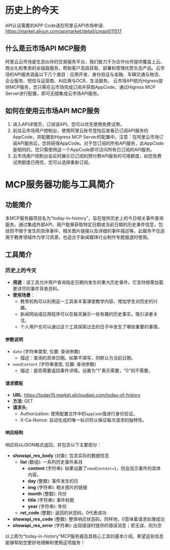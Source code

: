 # 历史上的今天

API认证需要的APP Code请在阿里云API市场申请: https://market.aliyun.com/apimarket/detail/cmapi011517

## 什么是云市场API MCP服务

阿里云云市场是生态伙伴的交易服务平台，我们致力于为合作伙伴提供覆盖上云、商业化和售卖的全链路服务，帮助客户高效获取、部署和管理优质生态产品。云市场的API服务涵盖以下几个类目：应用开发、身份验证与金融、车辆交通与物流、企业服务、短信与运营商、AI应用与OCR、生活服务。
云市场API依托Higress提供MCP服务，您只需在云市场完成订阅并获取AppCode，通过Higress MCP Server进行配置，即可无缝集成云市场API服务。

## 如何在使用云市场API MCP服务

1. 进入API详情页，订阅该API。您可以优先使用免费试用。
2. 前往云市场用户控制台，使用阿里云账号登陆后查看已订阅API服务的AppCode，并配置到Higress MCP Server的配置中。注意：在阿里云市场订阅API服务后，您将获得AppCode。对于您订阅的所有API服务，此AppCode是相同的，您只需使用这一个AppCode即可访问所有已订阅的API服务。
3. 云市场用户控制台会实时展示已订阅的预付费API服务的可用额度，如您免费试用额度已用完，您可以选择重新订阅。

# MCP服务器功能与工具简介

## 功能简介
本MCP服务器项目名为“today-in-history”，旨在提供历史上的今日相关事件查询服务。通过集成外部API，用户能够获取特定日期或当前日期的历史事件信息，包括但不限于发生的具体事件、相关图片链接以及详细的事件描述等。此服务不仅适用于教育领域作为学习资源，也适合于新闻媒体行业制作专题报道时使用。

## 工具简介

### 历史上的今天
- **用途**：该工具允许用户查询指定日期内发生的重大历史事件。它支持按需加载更详尽的事件背景资料。
- **使用场景**：
  - 教育机构可以利用这一工具来丰富课堂教学内容，增加学生对历史的兴趣。
  - 新闻网站或应用程序可以在每天展示一些有趣的历史事实，吸引读者关注。
  - 个人用户也可以通过这个工具探索过去的日子中发生了哪些重要的事情。

#### 参数说明
- `date` (字符串类型, 位置: 查询参数)
  - 描述：查询的具体日期。如果不填写，则默认为当前日期。
- `needContent` (字符串类型, 位置: 查询参数)
  - 描述：是否需要返回事件详情。设置为"1"表示需要，"0"则不需要。

#### 请求模板
- **URL**: https://today15.market.alicloudapi.com/today-of-history
- **方法**: GET
- **请求头**:
  - Authorization: 使用配置文件中的`appCode`值进行身份验证。
  - X-Ca-Nonce: 自动生成的唯一标识符以保证每次请求的独特性。

#### 响应结构
响应将以JSON格式返回，并包含以下主要部分：

- **showapi_res_body** (对象): 包含实际的数据信息
  - **list** (数组): 一系列历史事件条目
    - **content** (字符串): 如果设置了`needContent=1`，则会显示事件的具体内容。
    - **day** (整数): 事件发生的日
    - **img** (字符串): 相关图片的链接
    - **month** (整数): 月份
    - **title** (字符串): 事件标题
    - **year** (字符串): 年份
  - **ret_code** (整数): 返回的状态码，0代表成功
- **showapi_res_code** (整数): 整体响应状态码，同样地，0意味着请求处理成功
- **showapi_res_error** (字符串): 出现错误时提供的错误消息；若无误，则为空

以上即为“today-in-history”MCP服务器及其核心工具的基本介绍。希望这些信息能够帮助您更好地理解和使用这项服务！
